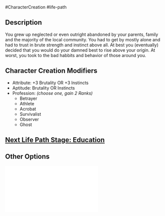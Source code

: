 #CharacterCreation #life-path 
## Description
You grew up neglected or even outright abandoned by your parents, family and the majority of the local community. You had to get by mostly alone and had to trust in brute strength and instinct above all. At best you (eventually) decided that you would do your damned best to rise above your origin. At worst, you took to the bad habbits and behavior of those around you.


## Character Creation Modifiers
- Attribute: +3 Brutality OR +3 Instincts
- Aptitude: Brutality OR Instincts
- Profession: _(choose one, gain 2 Ranks)_
	- Betrayer
	- Athlete
	- Acrobat
	- Survivalist
	- Observer
	- Ghost

## [Next Life Path Stage: Education](</LifePath/Education/Education.md>)

## Other Options
![](</LifePath/Childhood/List of Childhoods.md>)